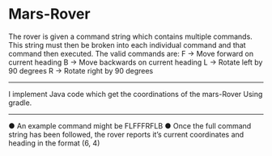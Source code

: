 # Mars-Rover
The rover is given a command string which contains multiple commands. This string must then be
broken into each individual command and that command then executed. The valid commands are:
F -> Move forward on current heading
B -> Move backwards on current heading
L -> Rotate left by 90 degrees
R -> Rotate right by 90 degrees

______________________________________________________
I implement Java code which get the coordinations of the mars-Rover Using gradle.
__________________________________________________________

● An example command might be FLFFFRFLB
● Once the full command string has been followed, the rover reports it’s current coordinates
and heading in the format (6, 4) 
